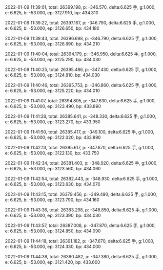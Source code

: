 2022-01-09 11:39:01, total: 26399.198, p: -346.570, delta:6.625 手, g:1.000, e: 6.625, b: -53.000, ep: 3127.910, bp: 434.310

2022-01-09 11:39:22, total: 26397.167, p: -346.790, delta:6.625 手, g:1.000, e: 6.625, b: -53.000, ep: 3126.650, bp: 434.180

2022-01-09 11:39:43, total: 26396.698, p: -346.790, delta:6.625 手, g:1.000, e: 6.625, b: -53.000, ep: 3126.890, bp: 434.210

2022-01-09 11:40:04, total: 26394.179, p: -346.950, delta:6.625 手, g:1.000, e: 6.625, b: -53.000, ep: 3125.290, bp: 434.030

2022-01-09 11:40:25, total: 26395.486, p: -347.430, delta:6.625 手, g:1.000, e: 6.625, b: -53.000, ep: 3124.810, bp: 434.030

2022-01-09 11:40:46, total: 26395.753, p: -346.860, delta:6.625 手, g:1.000, e: 6.625, b: -53.000, ep: 3125.220, bp: 434.010

2022-01-09 11:41:07, total: 26394.805, p: -347.630, delta:6.625 手, g:1.000, e: 6.625, b: -53.000, ep: 3123.490, bp: 433.890

2022-01-09 11:41:28, total: 26385.641, p: -348.330, delta:6.625 手, g:1.000, e: 6.625, b: -53.000, ep: 3123.270, bp: 433.950

2022-01-09 11:41:50, total: 26385.417, p: -349.100, delta:6.625 手, g:1.000, e: 6.625, b: -53.000, ep: 3122.020, bp: 433.890

2022-01-09 11:42:13, total: 26385.617, p: -347.870, delta:6.625 手, g:1.000, e: 6.625, b: -53.000, ep: 3122.130, bp: 433.750

2022-01-09 11:42:34, total: 26381.403, p: -348.920, delta:6.625 手, g:1.000, e: 6.625, b: -53.000, ep: 3123.560, bp: 434.060

2022-01-09 11:42:54, total: 26382.443, p: -348.930, delta:6.625 手, g:1.000, e: 6.625, b: -53.000, ep: 3123.630, bp: 434.070

2022-01-09 11:43:15, total: 26379.456, p: -349.490, delta:6.625 手, g:1.000, e: 6.625, b: -53.000, ep: 3123.790, bp: 434.160

2022-01-09 11:43:36, total: 26383.298, p: -348.850, delta:6.625 手, g:1.000, e: 6.625, b: -53.000, ep: 3123.390, bp: 434.030

2022-01-09 11:43:57, total: 26387.008, p: -347.870, delta:6.625 手, g:1.000, e: 6.625, b: -53.000, ep: 3124.850, bp: 434.090

2022-01-09 11:44:18, total: 26391.182, p: -347.670, delta:6.625 手, g:1.000, e: 6.625, b: -53.000, ep: 3124.330, bp: 434.000

2022-01-09 11:44:38, total: 26390.482, p: -347.380, delta:6.625 手, g:1.000, e: 6.625, b: -53.000, ep: 3121.420, bp: 433.600
